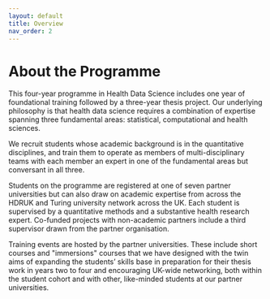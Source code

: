 ```yaml
---
layout: default
title: Overview
nav_order: 2
---
```


# About the Programme

This four-year programme in Health Data Science includes one year of foundational training followed by a three-year thesis project. Our underlying philosophy is that health data science requires a combination of expertise spanning three fundamental areas: statistical, computational and health sciences.

We recruit students whose academic background is in the quantitative disciplines, and train them to operate as members of multi-disciplinary teams with each member an expert in one of the fundamental areas but conversant in all three.

Students on the programme are registered at one of seven partner universities but can also draw on academic expertise from across the HDRUK and Turing university network across the UK.
Each student is supervised by a quantitative methods and a substantive health research expert. Co-funded projects with non-academic partners include a third supervisor drawn from the partner organisation.

Training events are hosted by the partner universities. These include short courses and  "immersions" courses that we have designed with the twin aims of expanding the students’ skills base in preparation for their thesis work in years two to four and encouraging UK-wide networking, both within the student cohort and with other, like-minded students at our partner universities.